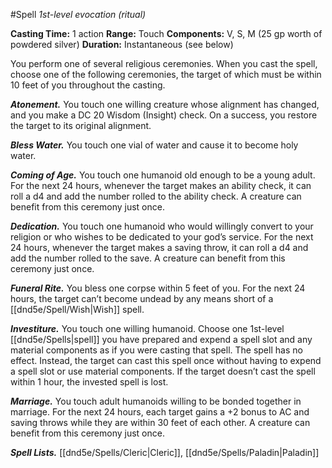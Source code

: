 #Spell
*1st-level evocation (ritual)*

**Casting Time:** 1 action
**Range:** Touch
**Components:** V, S, M (25 gp worth of powdered silver)
**Duration:** Instantaneous (see below)

You perform one of several religious ceremonies. When you cast the spell, choose one of the following ceremonies, the target of which must be within 10 feet of you throughout the casting.

***Atonement.*** You touch one willing creature whose alignment has changed, and you make a DC 20 Wisdom (Insight) check. On a success, you restore the target to its original alignment.

***Bless Water.*** You touch one vial of water and cause it to become holy water.

***Coming of Age.*** You touch one humanoid old enough to be a young adult. For the next 24 hours, whenever the target makes an ability check, it can roll a d4 and add the number rolled to the ability check. A creature can benefit from this ceremony just once.

***Dedication.*** You touch one humanoid who would willingly convert to your religion or who wishes to be dedicated to your god’s service. For the next 24 hours, whenever the target makes a saving throw, it can roll a d4 and add the number rolled to the save. A creature can benefit from this ceremony just once.

***Funeral Rite.*** You bless one corpse within 5 feet of you. For the next 24 hours, the target can’t become undead by any means short of a [[dnd5e/Spell/Wish\|Wish]] spell.

***Investiture.*** You touch one willing humanoid. Choose one 1st-level [[dnd5e/Spells\|spell]] you have prepared and expend a spell slot and any material components as if you were casting that spell. The spell has no effect. Instead, the target can cast this spell once without having to expend a spell slot or use material components. If the target doesn’t cast the spell within 1 hour, the invested spell is lost.

***Marriage.*** You touch adult humanoids willing to be bonded together in marriage. For the next 24 hours, each target gains a +2 bonus to AC and saving throws while they are within 30 feet of each other. A creature can benefit from this ceremony just once.



***Spell Lists.*** [[dnd5e/Spells/Cleric\|Cleric]], [[dnd5e/Spells/Paladin\|Paladin]]